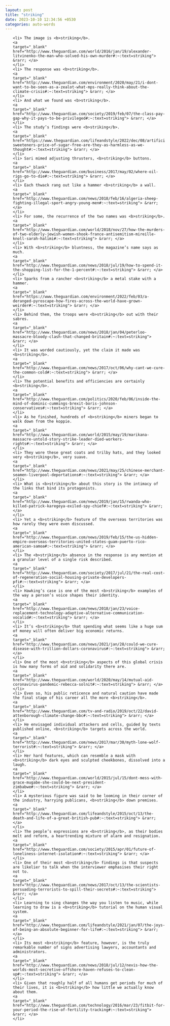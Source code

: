 ```yaml
---
layout: post
title: "striking"
date: 2023-10-10 12:34:56 +0530
categories: auto-words
---
```

<ol>

    <li> The image is <b>striking</b>.
    <a 
    target="_blank" 
    href="http://www.theguardian.com/world/2016/jan/19/alexander-litvinenko-the-man-who-solved-his-own-murder#:~:text=striking"> &rarr; </a>
    </li>
    <li> The response was <b>striking</b>.
    <a 
    target="_blank" 
    href="http://www.theguardian.com/environment/2020/may/21/i-dont-want-to-be-seen-as-a-zealot-what-mps-really-think-about-the-climate-crisis#:~:text=striking"> &rarr; </a>
    </li>
    <li> And what we found was <b>striking</b>.
    <a 
    target="_blank" 
    href="http://www.theguardian.com/society/2019/feb/07/the-class-pay-gap-why-it-pays-to-be-privileged#:~:text=striking"> &rarr; </a>
    </li>
    <li> The study’s findings were <b>striking</b>.
    <a 
    target="_blank" 
    href="https://www.theguardian.com/lifeandstyle/2022/dec/08/artificial-sweeteners-price-of-sugar-free-are-they-as-harmless-as-we-thought#:~:text=striking"> &rarr; </a>
    </li>
    <li> Sari mimed adjusting thrusters, <b>striking</b> buttons.
    <a 
    target="_blank" 
    href="http://www.theguardian.com/business/2017/may/02/where-oil-rigs-go-to-die#:~:text=striking"> &rarr; </a>
    </li>
    <li> Each thwack rang out like a hammer <b>striking</b> a wall.
    <a 
    target="_blank" 
    href="http://www.theguardian.com/news/2018/feb/16/algeria-sheep-fighting-illegal-sport-angry-young-men#:~:text=striking"> &rarr; </a>
    </li>
    <li> For some, the recurrence of the two names was <b>striking</b>.
    <a 
    target="_blank" 
    href="http://www.theguardian.com/world/2018/nov/27/how-the-murders-of-two-elderly-jewish-women-shook-france-antisemitism-mireille-knoll-sarah-halimi#:~:text=striking"> &rarr; </a>
    </li>
    <li> With <b>striking</b> bluntness, the magazine’s name says as much.
    <a 
    target="_blank" 
    href="http://www.theguardian.com/news/2018/jul/19/how-to-spend-it-the-shopping-list-for-the-1-percent#:~:text=striking"> &rarr; </a>
    </li>
    <li> Sparks from a rancher <b>striking</b> a metal stake with a hammer.
    <a 
    target="_blank" 
    href="https://www.theguardian.com/environment/2022/feb/03/a-deranged-pyroscape-how-fires-across-the-world-have-grown-weirder#:~:text=striking"> &rarr; </a>
    </li>
    <li> Behind them, the troops were <b>striking</b> out with their sabres.
    <a 
    target="_blank" 
    href="http://www.theguardian.com/news/2018/jan/04/peterloo-massacre-bloody-clash-that-changed-britain#:~:text=striking"> &rarr; </a>
    </li>
    <li> It was worded cautiously, yet the claim it made was <b>striking</b>.
    <a 
    target="_blank" 
    href="http://www.theguardian.com/news/2017/oct/06/why-cant-we-cure-the-common-cold#:~:text=striking"> &rarr; </a>
    </li>
    <li> The potential benefits and efficiencies are certainly <b>striking</b>.
    <a 
    target="_blank" 
    href="http://www.theguardian.com/politics/2020/feb/06/inside-the-mind-of-dominic-cummings-brexit-boris-johnson-conservatives#:~:text=striking"> &rarr; </a>
    </li>
    <li> As he finished, hundreds of <b>striking</b> miners began to walk down from the koppie.
    <a 
    target="_blank" 
    href="http://www.theguardian.com/world/2015/may/19/marikana-massacre-untold-story-strike-leader-died-workers-rights#:~:text=striking"> &rarr; </a>
    </li>
    <li> They wore these great coats and trilby hats, and they looked very <b>striking</b>, very suave.
    <a 
    target="_blank" 
    href="http://www.theguardian.com/news/2021/may/25/chinese-merchant-seamen-liverpool-deportations#:~:text=striking"> &rarr; </a>
    </li>
    <li> What is <b>striking</b> about this story is the intimacy of the links that bind its protagonists.
    <a 
    target="_blank" 
    href="http://www.theguardian.com/news/2019/jan/15/rwanda-who-killed-patrick-karegeya-exiled-spy-chief#:~:text=striking"> &rarr; </a>
    </li>
    <li> Yet a <b>striking</b> feature of the overseas territories was how rarely they were even discussed.
    <a 
    target="_blank" 
    href="http://www.theguardian.com/news/2019/feb/15/the-us-hidden-empire-overseas-territories-united-states-guam-puerto-rico-american-samoa#:~:text=striking"> &rarr; </a>
    </li>
    <li> The <b>striking</b> absence in the response is any mention at a granular level of a single risk described.
    <a 
    target="_blank" 
    href="http://www.theguardian.com/society/2017/jul/21/the-real-cost-of-regeneration-social-housing-private-developers-pfi#:~:text=striking"> &rarr; </a>
    </li>
    <li> Hawking’s case is one of the most <b>striking</b> examples of the way a person’s voice shapes their identity.
    <a 
    target="_blank" 
    href="http://www.theguardian.com/news/2018/jan/23/voice-replacement-technology-adaptive-alternative-communication-vocalid#:~:text=striking"> &rarr; </a>
    </li>
    <li> It’s <b>striking</b> that spending what seems like a huge sum of money will often deliver big economic returns.
    <a 
    target="_blank" 
    href="http://www.theguardian.com/news/2021/jan/28/could-we-cure-disease-with-trillion-dollars-coronavirus#:~:text=striking"> &rarr; </a>
    </li>
    <li> One of the most <b>striking</b> aspects of this global crisis is how many forms of aid and solidarity there are.
    <a 
    target="_blank" 
    href="http://www.theguardian.com/world/2020/may/14/mutual-aid-coronavirus-pandemic-rebecca-solnit#:~:text=striking"> &rarr; </a>
    </li>
    <li> Even so, his public reticence and natural caution have made the final stage of his career all the more <b>striking</b>.
    <a 
    target="_blank" 
    href="http://www.theguardian.com/tv-and-radio/2019/oct/22/david-attenborough-climate-change-bbc#:~:text=striking"> &rarr; </a>
    </li>
    <li> He envisaged individual attackers and cells, guided by texts published online, <b>striking</b> targets across the world.
    <a 
    target="_blank" 
    href="http://www.theguardian.com/news/2017/mar/30/myth-lone-wolf-terrorist#:~:text=striking"> &rarr; </a>
    </li>
    <li> Her hard features, which can resemble a mask with <b>striking</b> dark eyes and sculpted cheekbones, dissolved into a laugh.
    <a 
    target="_blank" 
    href="http://www.theguardian.com/world/2015/jul/15/dont-mess-with-grace-mugabe-she-could-be-next-president-zimbabwe#:~:text=striking"> &rarr; </a>
    </li>
    <li> A mysterious figure was said to be looming in their corner of the industry, harrying publicans, <b>striking</b> down premises.
    <a 
    target="_blank" 
    href="http://www.theguardian.com/lifeandstyle/2015/oct/13/the-death-and-life-of-a-great-british-pub#:~:text=striking"> &rarr; </a>
    </li>
    <li> The people’s expressions are <b>striking</b>, as their bodies melt and reform, a heartrending mixture of alarm and resignation.
    <a 
    target="_blank" 
    href="http://www.theguardian.com/society/2015/apr/01/future-of-loneliness-internet-isolation#:~:text=striking"> &rarr; </a>
    </li>
    <li> One of their most <b>striking</b> findings is that suspects are likelier to talk when the interviewer emphasises their right not to.
    <a 
    target="_blank" 
    href="http://www.theguardian.com/news/2017/oct/13/the-scientists-persuading-terrorists-to-spill-their-secrets#:~:text=striking"> &rarr; </a>
    </li>
    <li> Learning to sing changes the way you listen to music, while learning to draw is a <b>striking</b> tutorial on the human visual system.
    <a 
    target="_blank" 
    href="http://www.theguardian.com/lifeandstyle/2021/jan/07/the-joys-of-being-an-absolute-beginner-for-life#:~:text=striking"> &rarr; </a>
    </li>
    <li> Its most <b>striking</b> feature, however, is the truly remarkable number of signs advertising lawyers, accountants and administrators.
    <a 
    target="_blank" 
    href="http://www.theguardian.com/news/2018/jul/12/nevis-how-the-worlds-most-secretive-offshore-haven-refuses-to-clean-up#:~:text=striking"> &rarr; </a>
    </li>
    <li> Given that roughly half of all humans get periods for much of their lives, it is <b>striking</b> how little we actually know about them.
    <a 
    target="_blank" 
    href="http://www.theguardian.com/technology/2016/mar/23/fitbit-for-your-period-the-rise-of-fertility-tracking#:~:text=striking"> &rarr; </a>
    </li>